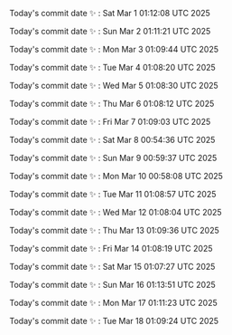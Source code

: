 Today's commit date ✨ : Sat Mar 1 01:12:08 UTC 2025 

Today's commit date ✨ : Sun Mar 2 01:11:21 UTC 2025 

Today's commit date ✨ : Mon Mar 3 01:09:44 UTC 2025 

Today's commit date ✨ : Tue Mar 4 01:08:20 UTC 2025 

Today's commit date ✨ : Wed Mar 5 01:08:30 UTC 2025 

Today's commit date ✨ : Thu Mar 6 01:08:12 UTC 2025 

Today's commit date ✨ : Fri Mar 7 01:09:03 UTC 2025 

Today's commit date ✨ : Sat Mar 8 00:54:36 UTC 2025 

Today's commit date ✨ : Sun Mar 9 00:59:37 UTC 2025 

Today's commit date ✨ : Mon Mar 10 00:58:08 UTC 2025 

Today's commit date ✨ : Tue Mar 11 01:08:57 UTC 2025 

Today's commit date ✨ : Wed Mar 12 01:08:04 UTC 2025 

Today's commit date ✨ : Thu Mar 13 01:09:36 UTC 2025 

Today's commit date ✨ : Fri Mar 14 01:08:19 UTC 2025 

Today's commit date ✨ : Sat Mar 15 01:07:27 UTC 2025 

Today's commit date ✨ : Sun Mar 16 01:13:51 UTC 2025 

Today's commit date ✨ : Mon Mar 17 01:11:23 UTC 2025 

Today's commit date ✨ : Tue Mar 18 01:09:24 UTC 2025 

